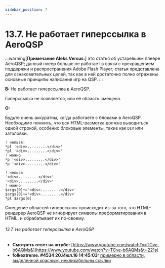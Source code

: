 ```yaml
---
sidebar_position: 7
---
```


# 13.7. Не работает гиперссылка в AeroQSP
<!-- [:faq_13_07] -->

:::warning[**Примечание Aleks Versus:**]
это статья об устаревшем плеере AeroQSP; данный плеер больше не работает в связи с прекращением поддержки и распространения Adobe Flash Player; статья представлена для ознакомительных целей, так как в ней достаточно полно отражены основные принципы написания игр на QSP.
:::

**В:** Не работает гиперссылка в AeroQSP.

Гиперссылка не появляется, или её область смещена.

**О:**

Будьте очень аккуратны, когда работаете с блоками в AeroQSP. Необходимо помнить, что вся HTML-разметка должна выводиться одной строкой, особенно блоковые элементы, такие как `DIV` или заголовки.
```qsp
! нельзя: 
*pl '<div>.........</div>' 
*pl '<div>.........</div>' 
! можно 
*p '<div>.........</div>' 
*p '<div>.........</div>'

! нельзя 
'<div>.........</div>' 
'<div>.........</div>' 
! можно 
$args[0]+='<div>.........</div>' 
$args[0]+='<div>.........</div>'
*pl $args[0]
```
Смещение областей гиперссылок происходит из-за того, что HTML-рендерер AeroQSP не игнорирует символы преформатирования в HTML, и обрабатывает их по-своему.

###### 13.7. Не работает гиперссылка в AeroQSP
<!-- [:link_13_07] -->
- **Смотреть ответ на ютубе:** [https://www.youtube.com/watch?v=TCve-b6AQMs&](https://www.youtube.com/watch?v=TCve-b6AQMs&t=221s)
- **folkextreme. #4534 20.Июл.16 14:45:03:** [примерно в области, выделенной красным, некликабельны ссылки](https://qsp.org/index.php?option=com_agora&task=topic&id=40&p=182&prc=25&Itemid=57#p24397)
